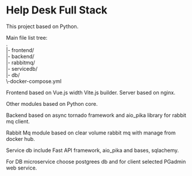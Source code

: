 # Help Desk Full Stack
This project based on Python.

Main file list tree:\
.\
|- frontend/\
|- backend/\
|- rabbitmq/\
|- servicedb/\
|- db/\
\\-docker-compose.yml

Frontend based on Vue.js width Vite.js builder. Server based on nginx.

Other modules based on Python core.

Backend based on async tornado framework and aio_pika library for rabbit mq client.

Rabbit Mq module based on clear volume rabbit mq with manage from docker hub.

Service db include Fast API framework, aio_pika and bases, sqlachemy.

For DB microservice choose postgrees db and for client selected PGadmin web service.